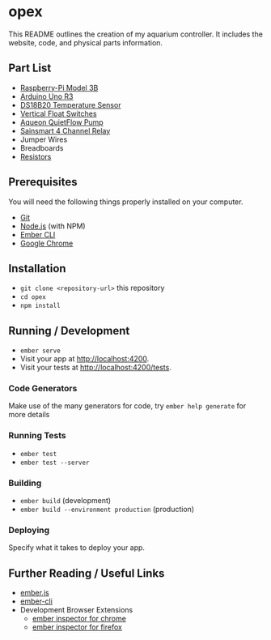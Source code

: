 # opex

This README outlines the creation of my aquarium controller. It includes the website, code, and physical parts information.

## Part List
* [Raspberry-Pi Model 3B](https://www.amazon.com/gp/product/B01LPLPBS8/)
* [Arduino Uno R3](https://www.amazon.com/gp/product/B01EWOE0UU/)
* [DS18B20 Temperature Sensor](https://www.sparkfun.com/products/11050)
* [Vertical Float Switches](https://www.amazon.com/gp/product/B00FHAEBIA)
* [Aqueon QuietFlow Pump](https://www.amazon.com/gp/product/B008F40LFC)
* [Sainsmart 4 Channel Relay](https://www.amazon.com/gp/product/B0057OC5O8)
* Jumper Wires
* Breadboards
* [Resistors](https://www.amazon.com/gp/product/B016NXK6QK)

## Prerequisites

You will need the following things properly installed on your computer.

* [Git](https://git-scm.com/)
* [Node.js](https://nodejs.org/) (with NPM)
* [Ember CLI](https://ember-cli.com/)
* [Google Chrome](https://google.com/chrome/)

## Installation

* `git clone <repository-url>` this repository
* `cd opex`
* `npm install`

## Running / Development

* `ember serve`
* Visit your app at [http://localhost:4200](http://localhost:4200).
* Visit your tests at [http://localhost:4200/tests](http://localhost:4200/tests).

### Code Generators

Make use of the many generators for code, try `ember help generate` for more details

### Running Tests

* `ember test`
* `ember test --server`

### Building

* `ember build` (development)
* `ember build --environment production` (production)

### Deploying

Specify what it takes to deploy your app.

## Further Reading / Useful Links

* [ember.js](https://emberjs.com/)
* [ember-cli](https://ember-cli.com/)
* Development Browser Extensions
  * [ember inspector for chrome](https://chrome.google.com/webstore/detail/ember-inspector/bmdblncegkenkacieihfhpjfppoconhi)
  * [ember inspector for firefox](https://addons.mozilla.org/en-US/firefox/addon/ember-inspector/)
